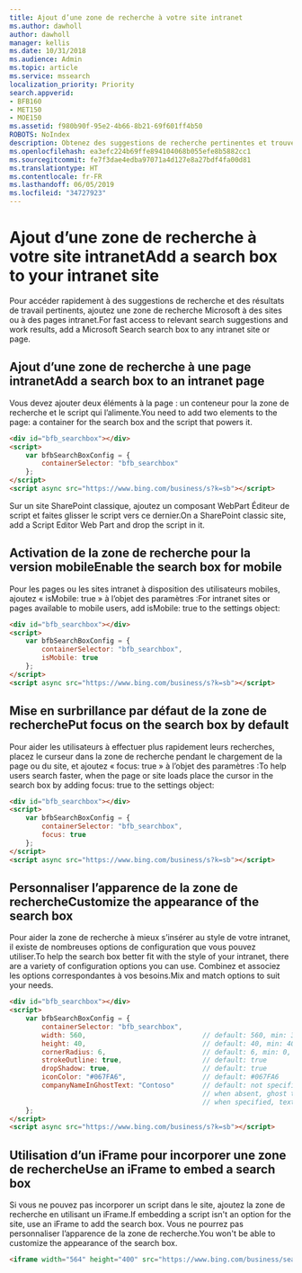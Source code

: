 ```yaml
---
title: Ajout d’une zone de recherche à votre site intranet
ms.author: dawholl
author: dawholl
manager: kellis
ms.date: 10/31/2018
ms.audience: Admin
ms.topic: article
ms.service: mssearch
localization_priority: Priority
search.appverid:
- BFB160
- MET150
- MOE150
ms.assetid: f980b90f-95e2-4b66-8b21-69f601ff4b50
ROBOTS: NoIndex
description: Obtenez des suggestions de recherche pertinentes et trouvez des résultats de travail plus rapidement en ajoutant la zone de recherche Microsoft à une page ou à un site intranet.
ms.openlocfilehash: ea3efc224b69ffe894104068b055efe8b5882cc1
ms.sourcegitcommit: fe7f3dae4edba97071a4d127e8a27bdf4fa00d81
ms.translationtype: HT
ms.contentlocale: fr-FR
ms.lasthandoff: 06/05/2019
ms.locfileid: "34727923"
---
```

# <a name="add-a-search-box-to-your-intranet-site"></a><span data-ttu-id="e2fff-103">Ajout d’une zone de recherche à votre site intranet</span><span class="sxs-lookup"><span data-stu-id="e2fff-103">Add a search box to your intranet site</span></span>

<span data-ttu-id="e2fff-104">Pour accéder rapidement à des suggestions de recherche et des résultats de travail pertinents, ajoutez une zone de recherche Microsoft à des sites ou à des pages intranet.</span><span class="sxs-lookup"><span data-stu-id="e2fff-104">For fast access to relevant search suggestions and work results, add a Microsoft Search search box to any intranet site or page.</span></span>
  
## <a name="add-a-search-box-to-an-intranet-page"></a><span data-ttu-id="e2fff-105">Ajout d’une zone de recherche à une page intranet</span><span class="sxs-lookup"><span data-stu-id="e2fff-105">Add a search box to an intranet page</span></span>

<span data-ttu-id="e2fff-106">Vous devez ajouter deux éléments à la page : un conteneur pour la zone de recherche et le script qui l’alimente.</span><span class="sxs-lookup"><span data-stu-id="e2fff-106">You need to add two elements to the page: a container for the search box and the script that powers it.</span></span>
  
```html
<div id="bfb_searchbox"></div>
<script>
    var bfbSearchBoxConfig = {
        containerSelector: "bfb_searchbox"
    };
</script>
<script async src="https://www.bing.com/business/s?k=sb"></script>
```

<span data-ttu-id="e2fff-107">Sur un site SharePoint classique, ajoutez un composant WebPart Éditeur de script et faites glisser le script vers ce dernier.</span><span class="sxs-lookup"><span data-stu-id="e2fff-107">On a SharePoint classic site, add a Script Editor Web Part and drop the script in it.</span></span>
  
## <a name="enable-the-search-box-for-mobile"></a><span data-ttu-id="e2fff-108">Activation de la zone de recherche pour la version mobile</span><span class="sxs-lookup"><span data-stu-id="e2fff-108">Enable the search box for mobile</span></span>

<span data-ttu-id="e2fff-109">Pour les pages ou les sites intranet à disposition des utilisateurs mobiles, ajoutez « isMobile: true » à l’objet des paramètres :</span><span class="sxs-lookup"><span data-stu-id="e2fff-109">For intranet sites or pages available to mobile users, add isMobile: true to the settings object:</span></span>
  
```html
<div id="bfb_searchbox"></div>
<script>
    var bfbSearchBoxConfig = {
        containerSelector: "bfb_searchbox", 
        isMobile: true
    };
</script>
<script async src="https://www.bing.com/business/s?k=sb"></script>
```

## <a name="put-focus-on-the-search-box-by-default"></a><span data-ttu-id="e2fff-110">Mise en surbrillance par défaut de la zone de recherche</span><span class="sxs-lookup"><span data-stu-id="e2fff-110">Put focus on the search box by default</span></span>

<span data-ttu-id="e2fff-111">Pour aider les utilisateurs à effectuer plus rapidement leurs recherches, placez le curseur dans la zone de recherche pendant le chargement de la page ou du site, et ajoutez « focus: true » à l’objet des paramètres :</span><span class="sxs-lookup"><span data-stu-id="e2fff-111">To help users search faster, when the page or site loads place the cursor in the search box by adding focus: true to the settings object:</span></span>
  
```html
<div id="bfb_searchbox"></div>
<script>
    var bfbSearchBoxConfig = {
        containerSelector: "bfb_searchbox",
        focus: true
    };
</script>
<script async src="https://www.bing.com/business/s?k=sb"></script>
```

## <a name="customize-the-appearance-of-the-search-box"></a><span data-ttu-id="e2fff-112">Personnaliser l’apparence de la zone de recherche</span><span class="sxs-lookup"><span data-stu-id="e2fff-112">Customize the appearance of the search box</span></span> 

<span data-ttu-id="e2fff-113">Pour aider la zone de recherche à mieux s’insérer au style de votre intranet, il existe de nombreuses options de configuration que vous pouvez utiliser.</span><span class="sxs-lookup"><span data-stu-id="e2fff-113">To help the search box better fit with the style of your intranet, there are a variety of configuration options you can use.</span></span> <span data-ttu-id="e2fff-114">Combinez et associez les options correspondantes à vos besoins.</span><span class="sxs-lookup"><span data-stu-id="e2fff-114">Mix and match options to suit your needs.</span></span>

```html
<div id="bfb_searchbox"></div>
<script>
    var bfbSearchBoxConfig = {
        containerSelector: "bfb_searchbox",
        width: 560,                             // default: 560, min: 360, max: 650
        height: 40,                             // default: 40, min: 40, max: 72
        cornerRadius: 6,                        // default: 6, min: 0, max: 25                                   
        strokeOutline: true,                    // default: true
        dropShadow: true,                       // default: true
        iconColor: "#067FA6",                   // default: #067FA6
        companyNameInGhostText: "Contoso"       // default: not specified
                                                // when absent, ghost text will be "Search work and the web"
                                                // when specified, text will be "Search the web and [Contoso]"
    };
</script>
<script async src="https://www.bing.com/business/s?k=sb"></script>
```

## <a name="use-an-iframe-to-embed-a-search-box"></a><span data-ttu-id="e2fff-115">Utilisation d’un iFrame pour incorporer une zone de recherche</span><span class="sxs-lookup"><span data-stu-id="e2fff-115">Use an iFrame to embed a search box</span></span>

<span data-ttu-id="e2fff-116">Si vous ne pouvez pas incorporer un script dans le site, ajoutez la zone de recherche en utilisant un iFrame.</span><span class="sxs-lookup"><span data-stu-id="e2fff-116">If embedding a script isn't an option for the site, use an iFrame to add the search box.</span></span> <span data-ttu-id="e2fff-117">Vous ne pourrez pas personnaliser l’apparence de la zone de recherche.</span><span class="sxs-lookup"><span data-stu-id="e2fff-117">You won't be able to customize the appearance of the search box.</span></span>
  
```html
<iframe width="564" height="400" src="https://www.bing.com/business/searchbox"></iframe>
```